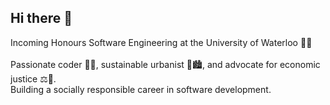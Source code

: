 ## Hi there 👋
Incoming Honours Software Engineering at the University of Waterloo 🪿💛\
\
Passionate coder 🧑‍💻, sustainable urbanist 🌿🏙️, and advocate for economic justice ⚖️🌹.\
Building a socially responsible career in software development.

<!--
**aicheye/aicheye** is a ✨ _special_ ✨ repository because its `README.md` (this file) appears on your GitHub profile.

Here are some ideas to get you started:

- 🔭 I’m currently working on ...
- 🌱 I’m currently learning ...
- 👯 I’m looking to collaborate on ...
- 🤔 I’m looking for help with ...
- 💬 Ask me about ...
- 📫 How to reach me: ...
- 😄 Pronouns: ...
- ⚡ Fun fact: ...
-->

